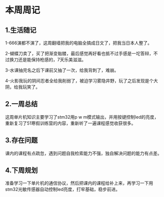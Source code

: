 # 本周周记

## 1.生活随记

1-666演都不演了，这周翻墙把我的电脑全搞成日文了，把我当日本人整了。

2-蝴蝶刀卖了，买了把渐变骷髅，最后感觉再好看也抵不过手感是一坨答辩，不过换刀还是能保持枪感的，7天乐美滋滋。

3-水课抽完名之后下课前又抽了一次，给我背刺了，难崩。

4-火影我玩的阴间忍者全给我削弱了，被迫学习雾隐井野，玩了之后发现是个大阴，给我玩笑了。

## 2.一周总结

这周单片机知识主要学习了stm32用p w m模式输出，并用按键控制led的亮度，重新复习了51寒假训练营的内容，重新听了一遍课程感觉收获很多。

## 3.存在问题

课内的课程有点疏忽，遇到问题自我检索能力不强，独自解决问题的能力有点差。

## 4.下周规划

准备学习一下单片机的通信协议，然后把课内的课程给补上来，再学习一下用stm32光敏传感器自动控制led亮度，打牢基础，稳步前进。